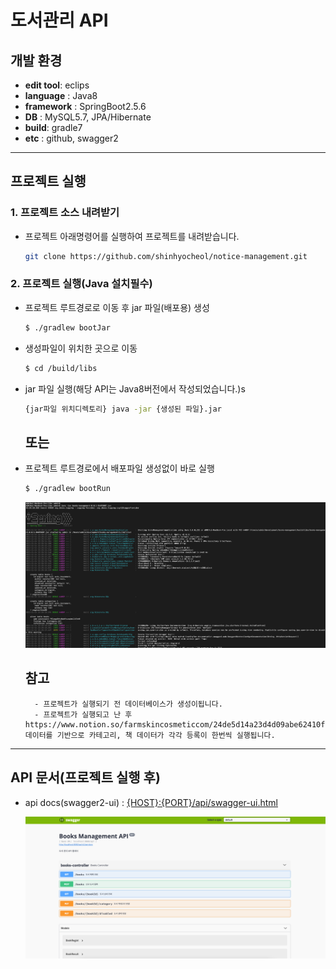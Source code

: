 # 도서관리 API

## 개발 환경

- **edit tool**: eclips
- **language** : Java8
- **framework** : SpringBoot2.5.6
- **DB** : MySQL5.7, JPA/Hibernate
- **build**: gradle7
- **etc** : github, swagger2

---


## 프로젝트 실행

### 1. 프로젝트 소스 내려받기

- 프로젝트 아래명령어를 실행하여 프로젝트를 내려받습니다.
    
    ```bash
    git clone https://github.com/shinhyocheol/notice-management.git
    ```
    

### **2. 프로젝트 실행(Java 설치필수)**

- 프로젝트 루트경로로 이동 후 jar 파일(배포용) 생성
    
    ```bash
    $ ./gradlew bootJar						
    ```
    
- 생성파일이 위치한 곳으로 이동
    
    ```bash
    $ cd /build/libs
    ```
    
- jar 파일 실행(해당 API는 Java8버전에서 작성되었습니다.)s
    
    ```bash
    {jar파일 위치디렉토리} java -jar {생성된 파일}.jar  		
    ```
    
    ## **또는**
    
- 프로젝트 루트경로에서 배포파일 생성없이 바로 실행
    
    ```bash
    $ ./gradlew bootRun
    ```
    

    ![스크린샷 2021-11-14 오후 10.26.04.png](https://github.com/shinhyocheol/books-management/blob/master/screenshot.png)
    
    
    ## 참고
        - 프로젝트가 실행되기 전 데이터베이스가 생성이됩니다.
        - 프로젝트가 실행되고 난 후 https://www.notion.so/farmskincosmeticcom/24de5d14a23d4d09abe62410f1da3fbe 데이터를 기반으로 카테고리, 책 데이터가 각각 등록이 한번씩 실행됩니다.
    
---

## API 문서(프로젝트 실행 후)

- api docs(swagger2-ui) :  [{HOST}:{PORT}/api/swagger-ui.html](http://localhost:8080/api/swagger-ui.html)

    ![스크린샷 2021-11-14 오후 10.26.04.png](https://github.com/shinhyocheol/books-management/blob/master/screenshot2.png)

